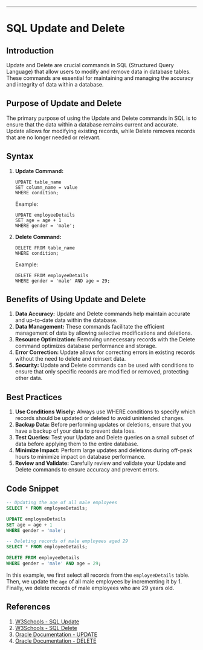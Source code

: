 ---

# SQL Update and Delete

## Introduction
Update and Delete are crucial commands in SQL (Structured Query Language) that allow users to modify and remove data in database tables. These commands are essential for maintaining and managing the accuracy and integrity of data within a database.

## Purpose of Update and Delete
The primary purpose of using the Update and Delete commands in SQL is to ensure that the data within a database remains current and accurate. Update allows for modifying existing records, while Delete removes records that are no longer needed or relevant.

## Syntax
1. **Update Command:**
   ```
   UPDATE table_name
   SET column_name = value
   WHERE condition;
   ```
   Example:
   ```
   UPDATE employeeDetails
   SET age = age + 1
   WHERE gender = 'male';
   ```

2. **Delete Command:**
   ```
   DELETE FROM table_name
   WHERE condition;
   ```
   Example:
   ```
   DELETE FROM employeeDetails
   WHERE gender = 'male' AND age = 29;
   ```

## Benefits of Using Update and Delete
1. **Data Accuracy:** Update and Delete commands help maintain accurate and up-to-date data within the database.
2. **Data Management:** These commands facilitate the efficient management of data by allowing selective modifications and deletions.
3. **Resource Optimization:** Removing unnecessary records with the Delete command optimizes database performance and storage.
4. **Error Correction:** Update allows for correcting errors in existing records without the need to delete and reinsert data.
5. **Security:** Update and Delete commands can be used with conditions to ensure that only specific records are modified or removed, protecting other data.

## Best Practices
1. **Use Conditions Wisely:** Always use WHERE conditions to specify which records should be updated or deleted to avoid unintended changes.
2. **Backup Data:** Before performing updates or deletions, ensure that you have a backup of your data to prevent data loss.
3. **Test Queries:** Test your Update and Delete queries on a small subset of data before applying them to the entire database.
4. **Minimize Impact:** Perform large updates and deletions during off-peak hours to minimize impact on database performance.
5. **Review and Validate:** Carefully review and validate your Update and Delete commands to ensure accuracy and prevent errors.

## Code Snippet
```sql
-- Updating the age of all male employees
SELECT * FROM employeeDetails;

UPDATE employeeDetails
SET age = age + 1
WHERE gender = 'male';

-- Deleting records of male employees aged 29
SELECT * FROM employeeDetails;

DELETE FROM employeeDetails
WHERE gender = 'male' AND age = 29;
```

In this example, we first select all records from the `employeeDetails` table. Then, we update the `age` of all male employees by incrementing it by 1. Finally, we delete records of male employees who are 29 years old.

## References
1. [W3Schools - SQL Update](https://www.w3schools.com/sql/sql_update.asp)
2. [W3Schools - SQL Delete](https://www.w3schools.com/sql/sql_delete.asp)
3. [Oracle Documentation - UPDATE](https://docs.oracle.com/en/database/oracle/oracle-database/19/sqlrf/UPDATE.html)
4. [Oracle Documentation - DELETE](https://docs.oracle.com/en/database/oracle/oracle-database/19/sqlrf/DELETE.html)

